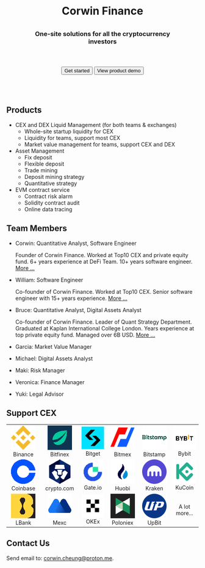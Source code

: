 <link rel="stylesheet" href="https://cdnjs.cloudflare.com/ajax/libs/font-awesome/4.7.0/css/font-awesome.min.css">

<div style="margin: 40px;">

<h1 style="text-align:center; padding-top: 40px;">Corwin Finance</h1>

<h3 style="text-align:center; padding-top: 10px; padding-bottom: 40px;">One-site solutions for all the cryptocurrency investors</h3>

<div style="text-align:center; padding-bottom: 40px;">
<button>Get started</button>
<button>
  <i class="fa fa-play-circle-o"></i>
  View product demo
</button>
</div>

</div>

## Products

- CEX and DEX Liquid Management (for both teams & exchanges)
  - Whole-site startup liquidity for CEX
  - Liquidity for teams, support most CEX
  - Market value management for teams, support CEX and DEX
- Asset Management
  - Fix deposit
  - Flexible deposit
  - Trade mining
  - Deposit mining strategy
  - Quantitative strategy
- EVM contract service
  - Contract risk alarm
  - Solidity contract audit
  - Online data tracing

## Team Members

- Corwin: Quantitative Analyst, Software Engineer

  Founder of Corwin Finance. Worked at Top10 CEX and private equity fund. 6+ years experience at DeFi Team. 10+ years software engineer. [More ...](./CorwinCV.md)

- William: Software Engineer

  Co-founder of Corwin Finance. Worked at Top10 CEX. Senior software engineer with 15+ years experience. [More ...](./WilliamCV.md)

- Bruce: Quantitative Analyst, Digital Assets Analyst

  Co-founder of Corwin Finance. Leader of Quant Strategy Department. Graduated at Kaplan International College London. Years experience at top private equity fund. Managed over 6B USD. [More ...](./SamCV.md)

- Garcia: Market Value Manager

- Michael: Digital Assets Analyst

- Maki: Risk Manager

- Veronica: Finance Manager

- Yuki: Legal Advisor

## Support CEX

|                                                               |                                                                       |                                                        |                                                               |                                                               |                                                       |
| :-----------------------------------------------------------: | :-------------------------------------------------------------------: | :----------------------------------------------------: | :-----------------------------------------------------------: | :-----------------------------------------------------------: | :---------------------------------------------------: |
|   ![binance](./assets/img/cex/binance.png "Binance")Binance   |     ![bitfinex](./assets/img/cex/bitfinex.png "Bitfinex")Bitfinex     | ![bitget](./assets/img/cex/bitget.png "Bitget")Bitget  |     ![bitmex](./assets/img/cex/bitmex.png "Bitmex")Bitmex     | ![bitstamp](./assets/img/cex/bitstamp.png "Bitstamp")Bitstamp |   ![bybit](./assets/img/cex/bybit.png "Bybit")Bybit   |
| ![coinbase](./assets/img/cex/coinbase.png "Coinbase")Coinbase | ![crypto.com](./assets/img/cex/crypto-com.png "crypto.com")crypto.com | ![gateio](./assets/img/cex/gateio.png "gateio")Gate.io |       ![huobi](./assets/img/cex/huobi.png "Huobi")Huobi       |     ![kraken](./assets/img/cex/kraken.png "Kraken")Kraken     | ![kucoin](./assets/img/cex/kucoin.png "KuCoin")KuCoin |
|       ![lbank](./assets/img/cex/lbank.png "LBank")LBank       |             ![mexc](./assets/img/cex/mexc.png "mexc")Mexc             |     ![okex](./assets/img/cex/okex.png "okex")OKEx      | ![Poloniex](./assets/img/cex/poloniex.png "Poloniex")Poloniex |       ![UpBit](./assets/img/cex/upbit.png "UpBit")UpBit       |                     A lot more...                     |

## Contact Us

Send email to: <corwin.cheung@proton.me>.
